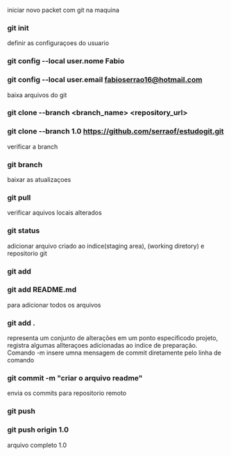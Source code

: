 iniciar novo packet com git na maquina
### git init

definir as configuraçoes do usuario
### git config --local user.nome Fabio
### git config --local user.email fabioserrao16@hotmail.com

baixa arquivos do git
### git clone --branch <branch_name> <repository_url>
### git clone --branch 1.0 https://github.com/serraof/estudogit.git

verificar a branch
### git branch

baixar as atualizaçoes
### git pull

verificar aquivos locais alterados
### git status

adicionar arquivo criado ao indice(staging area), (working diretory) e repositorio git
### git add <file>
### git add README.md

para  adicionar todos os arquivos
### git add .

representa um conjunto de alterações em um ponto especificodo projeto, registra algumas allteraçoes adicionadas ao indice de preparação.
Comando -m insere umna mensagem de commit diretamente pelo linha de comando
### git commit -m "criar o arquivo readme"

envia os commits para repositorio remoto
### git push <remoto> <branch>
### git push origin 1.0

arquivo completo 1.0
